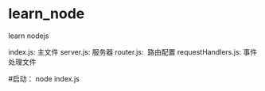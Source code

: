 # learn_node
learn nodejs

index.js:  主文件
server.js:  服务器
router.js:  路由配置
requestHandlers.js:  事件处理文件

#启动：
node index.js
